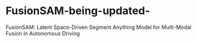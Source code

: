 # FusionSAM-being-updated-
FusionSAM: Latent Space-Driven Segment Anything Model for Multi-Modal Fusion in Autonomous Driving
